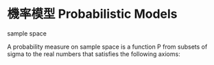 # 機率模型 Probabilistic Models

sample space

A probability measure on sample space is a function P from subsets of sigma to the real numbers that satisfies the following axioms:

